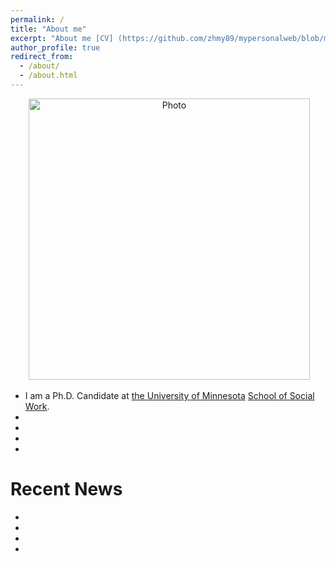 ```yaml
---
permalink: /
title: "About me"
excerpt: "About me [CV] (https://github.com/zhmy89/mypersonalweb/blob/master/files/Mingyang_CV_02_10_2020.pdf)"
author_profile: true
redirect_from: 
  - /about/
  - /about.html
---
```


<p align="center">
  <img src="https://github.com/zhmy89/mypersonalweb/blob/master/images/yini-161.jpg?raw=true" alt="Photo" style="width: 450px;"/> 
</p>

* I am a Ph.D. Candidate at [the University of Minnesota](https://www.umn.edu/) [School of Social Work](https://www.cehd.umn.edu/ssw/).
* 
* 
* 
* 

# Recent News
* 
* 
* 
* 


